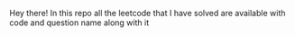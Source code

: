 Hey there!
  In this repo all the leetcode that I have solved are available with code and question name along with it
